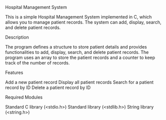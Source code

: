 Hospital Management System

This is a simple Hospital Management System implemented in C, which allows you to manage patient records. The system can add, display, search, and delete patient records.

Description

The program defines a structure to store patient details and provides functionalities to add, display, search, and delete patient records. The program uses an array to store the patient records and a counter to keep track of the number of records.

Features

Add a new patient record
Display all patient records
Search for a patient record by ID
Delete a patient record by ID

Required Modules

Standard C library (<stdio.h>)
Standard library (<stdlib.h>)
String library (<string.h>)